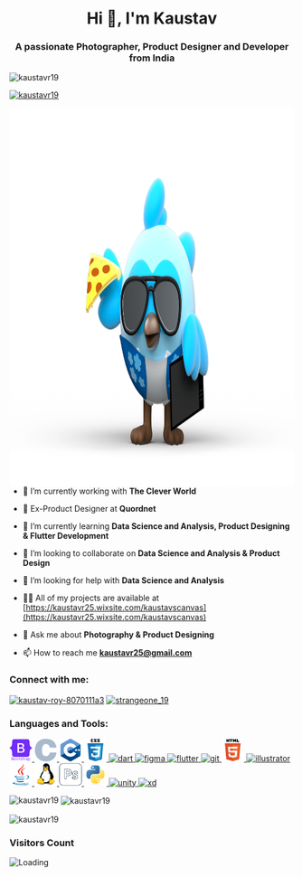 <h1 align="center">Hi 👋, I'm Kaustav</h1>
<h3 align="center">A passionate Photographer, Product Designer and Developer from India</h3>

<p align="left"> <img src="https://komarev.com/ghpvc/?username=kaustavr19&label=Profile%20views&color=0e29b4&style=flat" alt="kaustavr19" /> </p>

<p align="left"> <a href="https://github.com/ryo-ma/github-profile-trophy"><img src="https://github-profile-trophy.vercel.app/?username=kaustavr19" alt="kaustavr19" /></a> </p>

<img align ="right" src = "https://github.com/kaustavr19/kaustavr19/blob/main/dashatar.png" width="800" height="670">

- 🔭 I’m currently working with **The Clever World**

- 🔭 Ex-Product Designer at **Quordnet**

- 🌱 I’m currently learning **Data Science and Analysis, Product Designing & Flutter Development**

- 👯 I’m looking to collaborate on **Data Science and Analysis & Product Design**

- 🤝 I’m looking for help with **Data Science and Analysis**

- 👨‍💻 All of my projects are available at [https://kaustavr25.wixsite.com/kaustavscanvas](https://kaustavr25.wixsite.com/kaustavscanvas)

- 💬 Ask me about **Photography & Product Designing**

- 📫 How to reach me **kaustavr25@gmail.com**
 
<h3 align="left">Connect with me:</h3>
<p align="left">
<a href="https://linkedin.com/in/kaustav-roy-8070111a3" target="blank"><img align="center" src="https://cdn.jsdelivr.net/npm/simple-icons@3.0.1/icons/linkedin.svg" alt="kaustav-roy-8070111a3" height="30" width="40" /></a>
<a href="https://instagram.com/strangeone_19" target="blank"><img align="center" src="https://cdn.jsdelivr.net/npm/simple-icons@3.0.1/icons/instagram.svg" alt="strangeone_19" height="30" width="40" /></a>
</p>

<h3 align="left">Languages and Tools:</h3>
<p align="left"> <a href="https://getbootstrap.com" target="_blank"> <img src="https://raw.githubusercontent.com/devicons/devicon/master/icons/bootstrap/bootstrap-plain-wordmark.svg" alt="bootstrap" width="40" height="40"/> </a> <a href="https://www.cprogramming.com/" target="_blank"> <img src="https://raw.githubusercontent.com/devicons/devicon/master/icons/c/c-original.svg" alt="c" width="40" height="40"/> </a> <a href="https://www.w3schools.com/cpp/" target="_blank"> <img src="https://raw.githubusercontent.com/devicons/devicon/master/icons/cplusplus/cplusplus-original.svg" alt="cplusplus" width="40" height="40"/> </a> <a href="https://www.w3schools.com/css/" target="_blank"> <img src="https://raw.githubusercontent.com/devicons/devicon/master/icons/css3/css3-original-wordmark.svg" alt="css3" width="40" height="40"/> </a> <a href="https://dart.dev" target="_blank"> <img src="https://www.vectorlogo.zone/logos/dartlang/dartlang-icon.svg" alt="dart" width="40" height="40"/> </a> <a href="https://www.figma.com/" target="_blank"> <img src="https://www.vectorlogo.zone/logos/figma/figma-icon.svg" alt="figma" width="40" height="40"/> </a> <a href="https://flutter.dev" target="_blank"> <img src="https://www.vectorlogo.zone/logos/flutterio/flutterio-icon.svg" alt="flutter" width="40" height="40"/> </a> <a href="https://git-scm.com/" target="_blank"> <img src="https://www.vectorlogo.zone/logos/git-scm/git-scm-icon.svg" alt="git" width="40" height="40"/> </a> <a href="https://www.w3.org/html/" target="_blank"> <img src="https://raw.githubusercontent.com/devicons/devicon/master/icons/html5/html5-original-wordmark.svg" alt="html5" width="40" height="40"/> </a> <a href="https://www.adobe.com/in/products/illustrator.html" target="_blank"> <img src="https://www.vectorlogo.zone/logos/adobe_illustrator/adobe_illustrator-icon.svg" alt="illustrator" width="40" height="40"/> </a> <a href="https://www.java.com" target="_blank"> <img src="https://raw.githubusercontent.com/devicons/devicon/master/icons/java/java-original.svg" alt="java" width="40" height="40"/> </a> <a href="https://www.linux.org/" target="_blank"> <img src="https://raw.githubusercontent.com/devicons/devicon/master/icons/linux/linux-original.svg" alt="linux" width="40" height="40"/> </a> <a href="https://www.photoshop.com/en" target="_blank"> <img src="https://raw.githubusercontent.com/devicons/devicon/master/icons/photoshop/photoshop-line.svg" alt="photoshop" width="40" height="40"/> </a> <a href="https://www.python.org" target="_blank"> <img src="https://raw.githubusercontent.com/devicons/devicon/master/icons/python/python-original.svg" alt="python" width="40" height="40"/> </a> <a href="https://unity.com/" target="_blank"> <img src="https://www.vectorlogo.zone/logos/unity3d/unity3d-icon.svg" alt="unity" width="40" height="40"/> </a> <a href="https://www.adobe.com/products/xd.html" target="_blank"> <img src="https://cdn.worldvectorlogo.com/logos/adobe-xd.svg" alt="xd" width="40" height="40"/> </a> </p>

<p><img align="left" src="https://github-readme-stats.vercel.app/api/top-langs?username=kaustavr19&show_icons=true&locale=en&layout=compact" alt="kaustavr19" /></p>

<p>&nbsp;<img align="center" src="https://github-readme-stats.vercel.app/api?username=kaustavr19&show_icons=true&locale=en" alt="kaustavr19" /></p>

<p><img align="center" src="https://github-readme-streak-stats.herokuapp.com/?user=kaustavr19&" alt="kaustavr19" /></p>



### Visitors Count
<img align="left" src = "https://profile-counter.glitch.me/kaustavr19/count.svg" alt ="Loading">
